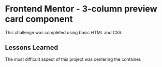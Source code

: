# Frontend Mentor - 3-column preview card component

This challenge was completed using basic HTML and CSS.

## Lessons Learned

The most difficult aspect of this project was centering the container.

